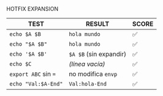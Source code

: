 HOTFIX EXPANSION

| TEST                 | RESULT                 | SCORE                  |
| -------------------- | ---------------------- | ---------------------- |
| `echo $A $B`         | `hola mundo`           | ✅                     |
| `echo "$A $B"`       | `hola mundo`           | ✅                     |
| `echo '$A $B'`       | `$A $B` (sin expandir) | ✅                     |
| `echo $C`            | *(línea vacía)*        | ✅                     |
| `export ABC` sin `=` | no modifica `envp`     | ✅                     |
| `echo "Val:$A-End"`  | `Val:hola-End`         | ✅                     |
